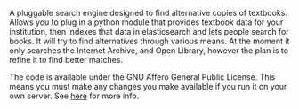 A pluggable search engine designed to find alternative copies of textbooks.
Allows you to plug in a python module that provides textbook data for your
institution, then indexes that data in elasticsearch and lets people search for
books. It will try to find alternatives through various means. At the moment it
only searches the Internet Archive, and Open Library, however the plan is to
refine it to find better matches.

The code is available under the GNU Affero General Public License.
This means you must make any changes you make available if you run it on your
own server. See [here](https://www.gnu.org/licenses/why-affero-gpl.html) for
more info.
